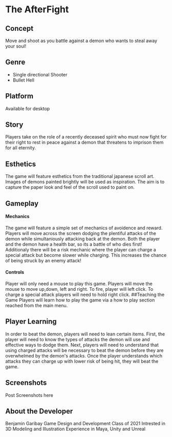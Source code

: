 # The AfterFight

## Concept
Move and shoot as you battle against a demon who wants to steal away your soul!

## Genre
* Single directional Shooter
* Bullet Hell

## Platform
Available for desktop

## Story
Players take on the role of a recently deceased spirit who must now fight for their right to rest in peace against a demon that threatens to imprison them for all eternity.

## Esthetics
The game will feature esthetics from the traditional japanese scroll art. Images of demons painted brightly will be used as inspiration. The aim is to capture the paper look and feel of the scroll used to paint on.

## Gameplay
#### Mechanics
The game will feature a simple set of mechanics of avoidence and reward. Players will move across the screen dodging the plentiful attacks of the demon while simultaniously attacking back at the demon. Both the player and the demon have a health bar, so its a battle of who dies first! Additionaly there will be a risk mechanic where the player can charge a special attack but become slower while charging. This increases the chance of being struck by an enemy attack!
#### Controls
Player will only need a mouse to play this game. Players will move the mouse to move up,down, left and right. To fire, player will left click. To charge a special attack players will need to hold right click.
##Teaching the Game
Players will learn how to play the game via a how to play section reached from the main menu.
## Player Learning
In order to beat the demon, players will need to lean certain items. First, the player will need to know the types of attacks the demon will use and effective ways to dodge them. Next, players will need to understand that using charged attacks will be necessary to beat the demon before they are overwhelmed by the demon's attacks. Once the player understands which attacks they can charge up with lower risk of being hit, they will beat the game. 
## Screenshots
Post Screenshots here
## About the Developer
Benjamin Garibay 
Game Design and Development
Class of 2021
Intrested in 3D Modeling and Illustration
Experience in Maya, Unity and Unreal
